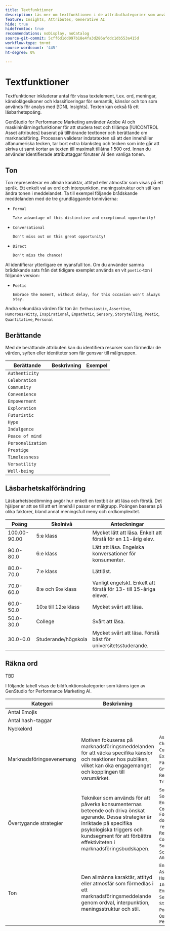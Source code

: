 ```yaml
---
title: Textfunktioner
description: Läs mer om textfunktionen i de attributkategorier som används i GenStudio for Performance Marketing.
feature: Insights, Attributes, Generative AI
hide: true
hidefromtoc: true
recommendations: noDisplay, noCatalog
source-git-commit: 5cff6d1dd097b18e4fa3d286afddc1db553a415d
workflow-type: tm+mt
source-wordcount: '445'
ht-degree: 0%

---
```


# Textfunktioner

Textfunktioner inkluderar antal för vissa textelement, t.ex. ord, meningar, känslolägesikoner och klassificeringar för semantik, känslor och ton som används för analys med [!DNL Insights]. Texten kan också få ett läsbarhetspoäng.

GenStudio for Performance Marketing använder Adobe AI och maskininlärningsfunktioner för att studera text och tillämpa [!UICONTROL Asset attributes] baserat på tillhörande texttoner och berättande om marknadsföring. Processen validerar indatatexten så att den innehåller alfanumeriska tecken, tar bort extra blanksteg och tecken som inte går att skriva ut samt kortar av texten till maximalt tillåtna 1 500 ord. Innan du använder identifierade attributtaggar förutser AI den vanliga tonen.

## Ton

Ton representerar en allmän karaktär, attityd eller atmosfär som visas på ett språk. Ett enkelt val av ord och interpunktion, meningsstruktur och stil kan ändra tonen i meddelandet. Ta till exempel följande brådskande meddelanden med de tre grundläggande tonnivåerna:

- `Formal`

  ```
  Take advantage of this distinctive and exceptional opportunity!
  ```

- `Conversational`

  ```
  Don't miss out on this great opportunity!
  ```

- `Direct`

  ```
  Don't miss the chance!
  ```

AI identifierar ytterligare en nyansfull ton. Om du använder samma brådskande sats från det tidigare exemplet används en vit `poetic`-ton i följande version:

- `Poetic`

  ```
  Embrace the moment, without delay, for this occasion won't always stay.
  ```

Andra sekundära värden för ton är: `Enthusiastic`, `Assertive`, `Humorous/Witty`, `Inspirational`, `Empathetic`, `Sensory`, `Storytelling`, `Poetic`, `Quantitative`, `Personal`

## Berättande

Med de berättande attributen kan du identifiera resurser som förmedlar de värden, syften eller identiteter som får gensvar till målgruppen.

| Berättande | Beskrivning | Exempel |
| ----------------- | ----------- | ------- |
| `Authenticity` |             |         |
| `Celebration` |             |         |
| `Community` |             |         |
| `Convenience` |             |         |
| `Empowerment` |             |         |
| `Exploration` |             |         |
| `Futuristic` |             |         |
| `Hype` |             |         |
| `Indulgence` |             |         |
| `Peace of mind` |             |         |
| `Personalization` |             |         |
| `Prestige` |             |         |
| `Timelessness` |             |         |
| `Versatility` |             |         |
| `Well-being` |             |         |

## Läsbarhetskalförändring

Läsbarhetsbedömning avgör hur enkelt en textbit är att läsa och förstå. Det hjälper er att se till att ert innehåll passar er målgrupp. Poängen baseras på olika faktorer, bland annat meningsfull meny och ordkomplexitet.

| Poäng | Skolnivå | Anteckningar |
| ----------- | ------------------ | ------------------------------------------------------------------------- |
| 100.00-90.00 | 5:e klass | Mycket lätt att läsa. Enkelt att förstå för en 11-årig elev. |
| 90.0-80.0 | 6:e klass | Lätt att läsa. Engelska konversationer för konsumenter. |
| 80.0-70.0 | 7:e klass | Lättläst. |
| 70.0-60.0 | 8:e och 9:e klass | Vanligt engelskt. Enkelt att förstå för 13- till 15-åriga elever. |
| 60.0-50.0 | 10:e till 12:e klass | Mycket svårt att läsa. |
| 50.0-30.0 | College | Svårt att läsa. |
| 30.0-0.0 | Studerande/högskola | Mycket svårt att läsa. Förstå bäst för universitetsstuderande. |

## Räkna ord

TBD

I följande tabell visas de bildfunktionskategorier som känns igen av GenStudio for Performance Marketing AI.

| Kategori | Beskrivning | Exempel |
| -------------------- | ------------- | --------------------- |
| Antal Emojis |             |        |
| Antal hash-taggar |             |        |
| Nyckelord |             |        |
| Marknadsföringsevenemang | Motiven fokuseras på marknadsföringsmeddelanden för att väcka specifika känslor och reaktioner hos publiken, vilket kan öka engagemanget och kopplingen till varumärket. | `Aspiration`, `Challenge`, `Curiosity`, `Exclusivity`, `Fascination`, `Gratification`, `Recognition`, `Trust`, `Urgency` |
| Övertygande strategier | Tekniker som används för att påverka konsumenternas beteende och driva önskat agerande. Dessa strategier är inriktade på specifika psykologiska triggers och kundsegment för att förbättra effektiviteten i marknadsföringsbudskapen. | `Social identity`, `Social proof`, `Endorsement`, `Concreteness`, `Foot in the door`, `Overcoming reactance`, `Reciprocity`, `Comparison`, `Social impact`, `Scarcity`, `Anthropomorphism` |
| Ton | Den allmänna karaktär, attityd eller atmosfär som förmedlas i ett marknadsföringsmeddelande genom ordval, interpunktion, meningsstruktur och stil. | `Enthusiastic`, `Assertive`, `Humorous/Witty`, `Inspirational`, `Empathetic`, `Sensory`, `Storytelling`, `Poetic`, `Quantitative`, `Personal` |
